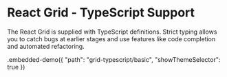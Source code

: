 # React Grid - TypeScript Support


The React Grid is supplied with TypeScript definitions. Strict typing allows you to catch bugs at earlier stages and use features like code completion and automated refactoring.

.embedded-demo({ "path": "grid-typescript/basic", "showThemeSelector": true })
